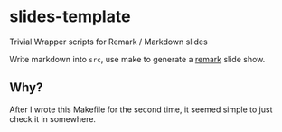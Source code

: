 # slides-template

Trivial Wrapper scripts for Remark / Markdown slides

Write markdown into `src`, use make to generate a
[remark](https://github.com/gnab/remark) slide show.

## Why?

After I wrote this Makefile for the second time, it seemed simple to
just check it in somewhere.
